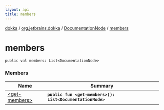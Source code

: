 ```yaml
---
layout: api
title: members
---
```

[dokka](../../../index.html) / [org.jetbrains.dokka](../../index.html) / [DocumentationNode](../index.html) / [members](index.html)


# members



```
public val members: List<DocumentationNode>
```


### Members

| Name | Summary |
|------|---------|
|[&lt;get-members&gt;](_get-members_.html)|**`public fun <get-members>(): List<DocumentationNode>`**|
